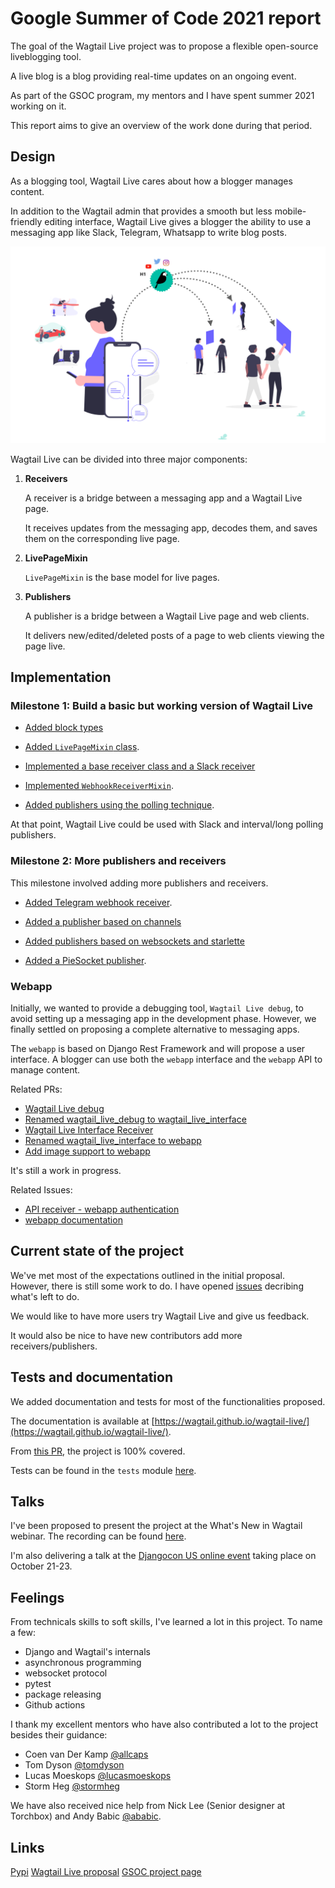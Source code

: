 # Google Summer of Code 2021 report

The goal of the Wagtail Live project was to propose a flexible open-source liveblogging tool.

A live blog is a blog providing real-time updates on an ongoing event.

As part of the GSOC program, my mentors and I have spent summer 2021 working on it.

This report aims to give an overview of the work done during that period.

## Design

As a blogging tool, Wagtail Live cares about how a blogger manages content.

In addition to the Wagtail admin that provides a smooth but less mobile-friendly editing interface, Wagtail Live gives a blogger the ability to use a messaging app like Slack, Telegram, Whatsapp to write blog posts.

![Image showing a blogger and its audience](../images/wagtaillive.png)

Wagtail Live can be divided into three major components:

1. **Receivers**

    A receiver is a bridge between a messaging app and a Wagtail Live page. 

    It receives updates from the messaging app, decodes them, and saves them on the corresponding live page.

2. **LivePageMixin**

    `LivePageMixin` is the base model for live pages. 

3. **Publishers**

    A publisher is a bridge between a Wagtail Live page and web clients. 

    It delivers new/edited/deleted posts of a page to web clients viewing the page live.

## Implementation

### Milestone 1: Build a basic but working version of Wagtail Live

- [Added block types](https://github.com/wagtail/wagtail-live/pull/2)
- [Added `LivePageMixin` class](https://github.com/wagtail/wagtail-live/pull/4).

- [Implemented a base receiver class and a Slack receiver](https://github.com/wagtail/wagtail-live/pull/11)
- [Implemented `WebhookReceiverMixin`](https://github.com/wagtail/wagtail-live/pull/47).

- [Added publishers using the polling technique](https://github.com/wagtail/wagtail-live/pull/51).

At that point, Wagtail Live could be used with Slack and interval/long polling publishers.

### Milestone 2: More publishers and receivers

This milestone involved adding more publishers and receivers.

- [Added Telegram webhook receiver](https://github.com/wagtail/wagtail-live/pull/85).

- [Added a publisher based on channels](https://github.com/wagtail/wagtail-live/pull/88)
- [Added publishers based on websockets and starlette](https://github.com/wagtail/wagtail-live/pull/90)
- [Added a PieSocket publisher](https://github.com/wagtail/wagtail-live/pull/97).

### Webapp

Initially, we wanted to provide a debugging tool, `Wagtail Live debug`, to avoid setting up a messaging app in the development phase. However, we finally settled on proposing a complete alternative to messaging apps.

The `webapp` is based on Django Rest Framework and will propose a user interface. A blogger can use both the `webapp` interface and the `webapp` API to manage content.

Related PRs:

- [Wagtail Live debug](https://github.com/wagtail/wagtail-live/pull/13)
- [Renamed wagtail_live_debug to wagtail_live_interface](https://github.com/wagtail/wagtail-live/pull/19)
- [Wagtail Live Interface Receiver](https://github.com/wagtail/wagtail-live/pull/43)
- [Renamed wagtail_live_interface to webapp](https://github.com/wagtail/wagtail-live/pull/53)
- [Add image support to webapp](https://github.com/wagtail/wagtail-live/pull/67)

It's still a work in progress.

Related Issues:

- [API receiver - webapp authentication](https://github.com/wagtail/wagtail-live/issues/105)
- [webapp documentation](https://github.com/wagtail/wagtail-live/issues/107)


## Current state of the project

We've met most of the expectations outlined in the initial proposal. However, there is still some work to do. I have opened [issues](https://github.com/wagtail/wagtail-live/issues) decribing what's left to do.

We would like to have more users try Wagtail Live and give us feedback.

It would also be nice to have new contributors add more receivers/publishers.

## Tests and documentation

We added documentation and tests for most of the functionalities proposed.

The documentation is available at [https://wagtail.github.io/wagtail-live/](https://wagtail.github.io/wagtail-live/).

From [this PR](https://github.com/wagtail/wagtail-live/pull/104), the project is 100% covered. 

Tests can be found in the `tests` module [here](https://github.com/wagtail/wagtail-live/tree/main/tests).


## Talks

I've been proposed to present the project at the What's New in Wagtail webinar. The recording can be found [here](https://www.youtube.com/watch?v=CQ7Gx8b7ac4).

I'm also delivering a talk at the [Djangocon US online event](https://2021.djangocon.us/) taking place on October 21-23.

## Feelings

From technicals skills to soft skills, I've learned a lot in this project. To name a few:

- Django and Wagtail's internals
- asynchronous programming
- websocket protocol
- pytest
- package releasing
- Github actions

I thank my excellent mentors who have also contributed a lot to the project besides their guidance:

- Coen van Der Kamp [@allcaps](https://github.com/allcaps)
- Tom Dyson [@tomdyson](https://github.com/tomdyson)
- Lucas Moeskops [@lucasmoeskops](https://github.com/lucasmoeskops)
- Storm Heg [@stormheg](https://github.com/Stormheg)

We have also received nice help from Nick Lee (Senior designer at Torchbox) and Andy Babic [@ababic](https://github.com/ababic).

## Links

[Pypi](https://pypi.org/project/wagtail-live/)
[Wagtail Live proposal](https://docs.google.com/document/d/e/2PACX-1vRu022h-LZn-X88Ao19_p8EEf8Bj9Lr-CPXiexpTkI7EyeMmSVVufYFxsf2bHh38kG9bAIkvRDRgttW/pub)
[GSOC project page](https://summerofcode.withgoogle.com/projects/#6430724455923712)